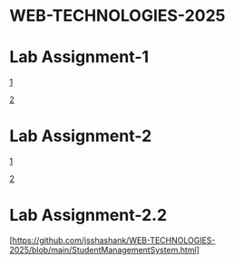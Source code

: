 # WEB-TECHNOLOGIES-2025
# Lab Assignment-1
[1](https://github.com/jsshashank/WEB-TECHNOLOGIES-2025/blob/main/Library.html)


[2](https://github.com/jsshashank/WEB-TECHNOLOGIES-2025/blob/main/Movie.html)
# Lab Assignment-2
[1](https://github.com/jsshashank/WEB-TECHNOLOGIES-2025/blob/main/weather.html)


[2](https://github.com/jsshashank/WEB-TECHNOLOGIES-2025/blob/main/PersonalFinancetracker.html)
# Lab Assignment-2.2
[https://github.com/jsshashank/WEB-TECHNOLOGIES-2025/blob/main/StudentManagementSystem.html]





